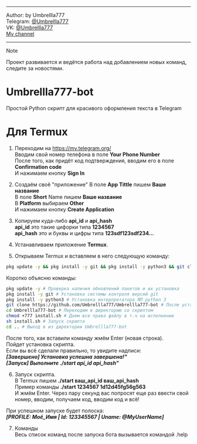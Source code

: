 ***
Author:   by Umbrellla777 <br/>
Telegram: [@Umbrellla777](https://t.me/Umbrellla777) <br/>
VK:       [@Umbrellla777](https://vk.com/umbrellla777) <br/>
[My channel](https://t.me/umbrellla777bot) <br/>
***
> [!NOTE]
> Проект развивается и ведётся работа над добавлением новых команд, следите за новостями.
# Umbrellla777-bot
Простой Python скрипт для красивого оформления текста в Telegram

# Для Termux
1) Переходим на https://my.telegram.org/  <br/>
Вводим свой номер телефона в поле **Your Phone Number**  <br/>
После того, как придёт код подтверждения, вводим его в поле **Confirmation code**  <br/>
И нажимаем кнопку **Sign In**  <br/>

2) Создаём своё "приложение"
В поле **App Tittle** пишем **Ваше название**  <br/>
В поле **Short** Name пишем **Ваше название**  <br/>
В **Platform** выбираем **Other**  <br/>
И нажимаем кнопку **Create Application**  <br/>

3) Копируем куда-либо **api_id** и **api_hash**  <br/>
**api_id** это такие цифорки типа **1234567**  <br/>
**api_hash** это и буквы и цифры типа **123sdf123sdf234...**  <br/>

4) Устанавливаем приложение **Termux**.  <br/>

5) Открываем Termux и вставляем в него следующую команду:
```bash
pkg update -y && pkg install -y git && pkg install -y python3 && git clone https://github.com/Umbrellla777/Umbrellla777-bot && cd Umbrellla777-bot && chmod +777 install.sh && sh install.sh && cd ..
```
Коротко объясню команды:
```bash
pkg update -y # Проверка наличия обновлений пакетов и их установка
pkg install -y git # Установка системы контроля версий git
pkg install -y python3 # Установка интерпретатора ЯП python 3
git clone https://github.com/Umbrellla777/Umbrellla777-bot # После установки git, загружем репозиторий со скриптом
cd Umbrellla777-bot # Переходим в директорию со скриптом
chmod +777 install.sh # Даем все права файлу в т.ч на исполнение
sh install.sh # Запуск скрипта
cd .. # Выход в из директории Umbrellla777-bot
```

После того, как вставили команду жмём Enter (новая строка).  <br/>
Пойдет установка скрипта.   <br/>
Если вы всё сделали правильно, то увидите надписи:  <br/>
***[Завершено] Установка успешна завершена!"***  <br/>
***[Запуск] Выполните ./start api_id api_hash"***

6) Запуск скрипта.  <br/>
В Termux пишем **./start ваш_api_id ваш_api_hash**  <br/>
Пример команды **./start 1234567 1d12d45fg56g563**  <br/>
И жмём Enter. Через пару секунд вас попросят еще раз ввести свой номер, вводим, получаем код, вводим код и всё!  <br/>

При успешном запуске будет полоска:  <br/>
***[PROFILE: Моё_Имя | Id: 123345567 | Uname: @MyUserName]***

7) Команды  <br/>
Весь список команд после запуска бота вызывается командой .help <br/>
